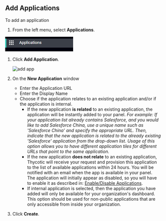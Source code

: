 [title]: # (Add Applications)
[tags]: # (thycotic access control)
[priority]: # (8)

## Add Applications

To add an application

1. From the left menu, select __Applications__.

![applications-nav](images/applications-nav.png)

1. Click __Add Application__.

   ![add app](../admin/applications/images/new-app.png "New Application modal")
1. On the __New Application__ window

   * Enter the Application URL
   * Enter the Display Name
   * Choose if the application relates to an existing application and/or if the application is internal.
        * If the new application **is related** to an existing application, the application will be instantly added to your panel. _For example: If your application list already contains Salesforce, and you would like to add Salesforce China, use a unique name such as 'Salesforce China' and specify the appropriate URL. Then, indicate that the new application is related to the already existing 'Salesforce' application from the drop-down list. Usage of this option allows you to have different application tiles for different URLs that point to the same application._
        * If the new application **does not relate** to an existing application, Thycotic will receive your request and provision this application to the list of available applications within 24 hours. You will be notified with an email when the app is available in your panel. The application will initially appear as disabled, so you will have to enable it as described in: [Enable/Disable Applications](../admin/applications/enable-app.md).
        * If internal application is selected, then the application you have added will only be available for your organization's dashboard. This option should be used for non-public applications that are only accessible from inside your organization.
1. Click __Create__.
